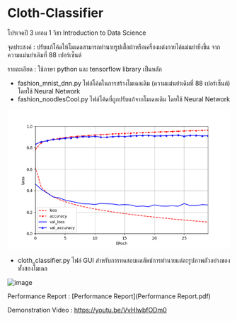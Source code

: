 # Cloth-Classifier
โปรเจคปี 3 เทอม 1 วิชา Introduction to Data Science

จุดประสงค์ : ปรับแก้โค้ดให้โมเดลสามารถทำนายรูปเสื้อผ้าหรือเครื่องแต่งกายได้แม่นยำยิ่งขึ้น จากความแม่นยำเดิมที่ 88 เปอร์เซ็นต์

รายละเอียด : ใช้ภาษา python และ tensorflow library เป็นหลัก

- fashion_mnist_dnn.py ไฟล์โค้ดในการสร้างโมเดลเดิม (ความแม่นยำเดิมที่ 88 เปอร์เซ็นต์) โดยใช้ Neural Network
- fashion_noodlesCool.py ไฟล์โค้ดที่ถูกปรับแก้จากโมเดลเดิม โดยใช้ Neural Network

![noodlesCool_fashion_learning_curve](noodlesCool_fashion_learning_curve.png)

- cloth_classifier.py ไฟล์ GUI สำหรับการทดสอบผลลัพธ์การทำนายแต่ละรูปภาพตัวอย่างของทั้งสองโมเดล

![image](https://user-images.githubusercontent.com/59200533/239685732-57f64dd9-a73e-41b6-8f5c-00c5355b34ef.png)

Performance Report : [Performance Report](Performance Report.pdf)

Demonstration Video : https://youtu.be/VvHIwbfODm0
